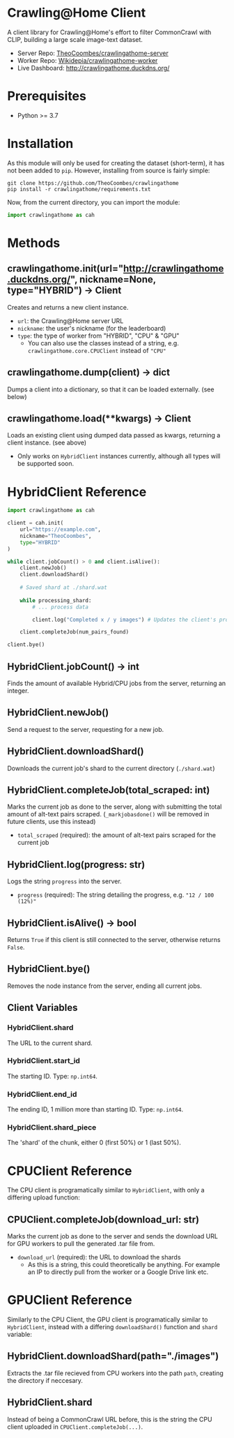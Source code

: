 # Crawling@Home Client
A client library for Crawling@Home's effort to filter CommonCrawl with CLIP, building a large scale image-text dataset.
* Server Repo: [TheoCoombes/crawlingathome-server](https://github.com/TheoCoombes/crawlingathome-server)
* Worker Repo: [Wikidepia/crawlingathome-worker](https://github.com/Wikidepia/crawlingathome-worker)
* Live Dashboard: http://crawlingathome.duckdns.org/

# Prerequisites
* Python >= 3.7

# Installation
As this module will only be used for creating the dataset (short-term), it has not been added to `pip`. However, installing from source is fairly simple:
```
git clone https://github.com/TheoCoombes/crawlingathome
pip install -r crawlingathome/requirements.txt
```
Now, from the current directory, you can import the module:
```py
import crawlingathome as cah
```

# Methods

## crawlingathome.init(url="http://crawlingathome.duckdns.org/", nickname=None, type="HYBRID") -> Client
Creates and returns a new client instance.
* `url`: the Crawling@Home server URL
* `nickname`: the user's nickname (for the leaderboard)
* `type`: the type of worker from "HYBRID", "CPU" & "GPU"
    - You can also use the classes instead of a string, e.g. `crawlingathome.core.CPUClient` instead of `"CPU"`

## crawlingathome.dump(client) -> dict
Dumps a client into a dictionary, so that it can be loaded externally. (see below)

## crawlingathome.load(**kwargs) -> Client
Loads an existing client using dumped data passed as kwargs, returning a client instance. (see above)
* Only works on `HybridClient` instances currently, although all types will be supported soon.

# HybridClient Reference
```py
import crawlingathome as cah

client = cah.init(
    url="https://example.com",
    nickname="TheoCoombes",
    type="HYBRID"
)

while client.jobCount() > 0 and client.isAlive():
    client.newJob()
    client.downloadShard()
    
    # Saved shard at ./shard.wat
    
    while processing_shard:
        # ... process data

        client.log("Completed x / y images") # Updates the client's progress to the server

    client.completeJob(num_pairs_found)

client.bye()
```


## HybridClient.jobCount() -> int
Finds the amount of available Hybrid/CPU jobs from the server, returning an integer.

## HybridClient.newJob()
Send a request to the server, requesting for a new job.

## HybridClient.downloadShard()
Downloads the current job's shard to the current directory (`./shard.wat`)

## HybridClient.completeJob(total_scraped: int)
Marks the current job as done to the server, along with submitting the total amount of alt-text pairs scraped. (`_markjobasdone()` will be removed in future clients, use this instead)
* `total_scraped` (required): the amount of alt-text pairs scraped for the current job

## HybridClient.log(progress: str)
Logs the string `progress` into the server.
* `progress` (required): The string detailing the progress, e.g. `"12 / 100 (12%)"`

## HybridClient.isAlive() -> bool
Returns `True` if this client is still connected to the server, otherwise returns `False`.

## HybridClient.bye()
Removes the node instance from the server, ending all current jobs.

## Client Variables

### HybridClient.shard
The URL to the current shard.

### HybridClient.start_id
The starting ID. Type: `np.int64`.

### HybridClient.end_id
The ending ID, 1 million more than starting ID. Type: `np.int64`.

### HybridClient.shard_piece
The 'shard' of the chunk, either 0 (first 50%) or 1 (last 50%).

# CPUClient Reference
The CPU client is programatically similar to `HybridClient`, with only a differing upload function:

## CPUClient.completeJob(download_url: str)
Marks the current job as done to the server and sends the download URL for GPU workers to pull the generated .tar file from.
* `download_url` (required): the URL to download the shards
    - As this is a string, this could theoretically be anything. For example an IP to directly pull from the worker or a Google Drive link etc.

# GPUClient Reference
Similarly to the CPU Client, the GPU client is programatically similar to `HybridClient`, instead with a differing `downloadShard()` function and `shard` variable:

## HybridClient.downloadShard(path="./images")
Extracts the .tar file recieved from CPU workers into the path `path`, creating the directory if neccesary.

## HybridClient.shard
Instead of being a CommonCrawl URL before, this is the string the CPU client uploaded in `CPUClient.completeJob(...)`.
